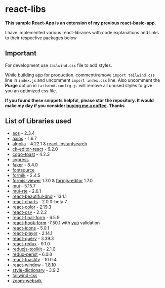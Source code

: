 # react-libs

**This sample React-App is an extension of my previous [react-basic-app](https://github.com/nishkohli96/react-basic-app).** 

I have implemented various react-libraries with code explanations and links to their respective packages below

## Important

For development use `tailwind.css` file to add styles.

While building app for production, comment/remove `import tailwind.css` line in `index.js` and uncomment `import index.css` line. Also uncomment the **Purge** option in `tailwind.config.js` will remove all unused styles to give you an optimized css file.

**If you found these snippets helpful, please star the repository. It would make my day if you consider [buying me a coffee](https://www.buymeacoffee.com/nish1896). Thanks**

## List of Libraries used

- [aos](https://www.npmjs.com/package/aos) - 2.3.4
- [axios](https://www.npmjs.com/package/axios) - 1.6.7
- [algolia](https://www.algolia.com/doc/guides/building-search-ui/widgets/showcase/react/) - 4.22.1 & [react-instantsearch](https://www.npmjs.com/package/react-instantsearch)
- [ck-editor-react](https://www.npmjs.com/package/@ckeditor/ckeditor5-react) - 6.2.0
- [cogo-toast](https://www.npmjs.com/package/cogo-toast) - 4.2.3
- [cypress](https://www.cypress.io/)
- [faker](https://fakerjs.dev/) - 8.4.0
- [fontsource](https://fontsource.org/)
- [formik](https://www.npmjs.com/package/formik) - 2.4.5
- [formjs-viewer](https://github.com/bpmn-io/form-js/tree/develop/packages/form-js-viewer) 1.7.0 & [formjs-editor](https://github.com/bpmn-io/form-js/tree/develop/packages/form-js-editor) 1.7.0
- [mui](https://mui.com/) - 5.15.7
- [mui-rte](https://www.npmjs.com/package/mui-rte) - 2.0.1
- [react-beautiful-dnd](https://www.npmjs.com/package/react-beautiful-dnd) - 13.1.1
- [react-charts](https://www.npmjs.com/package/react-charts) - 2.0.0-beta.7
- [react-color](https://casesandberg.github.io/react-color/) - 2.19.3
- [react-csv](https://www.npmjs.com/package/react-csv) - 2.2.2
- [react-final-form](https://final-form.org/react) - 6.5.9
- [react-hook-form](https://react-hook-form.com/) -7.50.1 with [yup](https://www.npmjs.com/package/yup) validation
- [react-icons](https://www.npmjs.com/package/react-icons) - 5.0.1
- [react-player](https://www.npmjs.com/package/react-player) - 2.14.1
- [react-query](https://www.npmjs.com/package/react-query) - 3.39.3
- [react-redux](https://www.npmjs.com/package/react-redux) - 9.1.0
- [reduxjs-toolkit](https://www.npmjs.com/package/@reduxjs/toolkit) - 2.1.0
- [redux-perist](https://www.npmjs.com/package/redux-persist) - 6.0.0
- [react-toastify](https://www.npmjs.com/package/react-toastify) - 10.0.4
- [react-window](https://www.npmjs.com/package/react-window) - 1.8.10
- [style-dictionary](https://amzn.github.io/style-dictionary/#/) - 3.9.2
- [tailwind-css](https://tailwindcss.com/)
- [zoom-websdk](https://www.npmjs.com/package/@zoomus/websdk)
